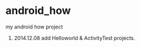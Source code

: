 android_how
===========

my android how project

1. 2014.12.08
  add Helloworld & ActivityTest projects.
